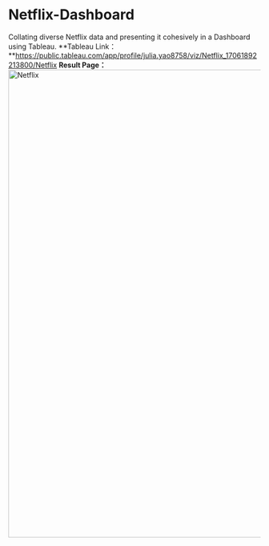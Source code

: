 # Netflix-Dashboard
Collating diverse Netflix data and presenting it cohesively in a Dashboard using Tableau.
**Tableau Link：**https://public.tableau.com/app/profile/julia.yao8758/viz/Netflix_17061892213800/Netflix
**Result Page：**
<img width="935" alt="Netflix" src="https://github.com/julia123123/Netflix-Dashboard/assets/144055202/c3939c34-f20a-403d-8fdb-83b5fa8808c6">
